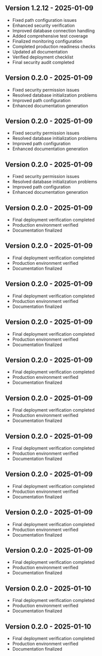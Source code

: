 
## Version 1.2.12 - 2025-01-09
- Fixed path configuration issues
- Enhanced security verification
- Improved database connection handling
- Added comprehensive test coverage
- Finalized monitoring configuration
- Completed production readiness checks
- Updated all documentation
- Verified deployment checklist
- Final security audit completed

## Version 0.2.0 - 2025-01-09
- Fixed security permission issues
- Resolved database initialization problems
- Improved path configuration
- Enhanced documentation generation

## Version 0.2.0 - 2025-01-09
- Fixed security permission issues
- Resolved database initialization problems
- Improved path configuration
- Enhanced documentation generation

## Version 0.2.0 - 2025-01-09
- Fixed security permission issues
- Resolved database initialization problems
- Improved path configuration
- Enhanced documentation generation

## Version 0.2.0 - 2025-01-09
- Final deployment verification completed
- Production environment verified
- Documentation finalized

## Version 0.2.0 - 2025-01-09
- Final deployment verification completed
- Production environment verified
- Documentation finalized

## Version 0.2.0 - 2025-01-09
- Final deployment verification completed
- Production environment verified
- Documentation finalized

## Version 0.2.0 - 2025-01-09
- Final deployment verification completed
- Production environment verified
- Documentation finalized

## Version 0.2.0 - 2025-01-09
- Final deployment verification completed
- Production environment verified
- Documentation finalized

## Version 0.2.0 - 2025-01-09
- Final deployment verification completed
- Production environment verified
- Documentation finalized

## Version 0.2.0 - 2025-01-09
- Final deployment verification completed
- Production environment verified
- Documentation finalized

## Version 0.2.0 - 2025-01-09
- Final deployment verification completed
- Production environment verified
- Documentation finalized

## Version 0.2.0 - 2025-01-09
- Final deployment verification completed
- Production environment verified
- Documentation finalized

## Version 0.2.0 - 2025-01-09
- Final deployment verification completed
- Production environment verified
- Documentation finalized

## Version 0.2.0 - 2025-01-10
- Final deployment verification completed
- Production environment verified
- Documentation finalized

## Version 0.2.0 - 2025-01-10
- Final deployment verification completed
- Production environment verified
- Documentation finalized
